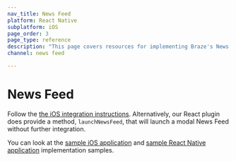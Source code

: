 ```yaml
---
nav_title: News Feed
platform: React Native
subplatform: iOS
page_order: 3
page_type: reference
description: "This page covers resources for implementing Braze's News Feed in your iOS app running React Native."
channel: news feed

---
```

# News Feed

Follow the [the iOS integration instructions][1]. Alternatively, our React plugin does provide a method, `launchNewsFeed`, that will launch a modal News Feed without further integration.

You can look at the [sample iOS application][2]  and [sample React Native application][3]  implementation samples.

[1]: {{site.baseurl}}/developer_guide/platform_integration_guides/ios/news_feed/
[2]: https://github.com/Appboy/appboy-ios-sdk
[3]: https://github.com/Appboy/appboy-react-sdk

